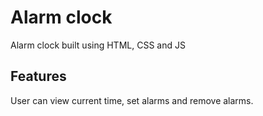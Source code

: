 # Alarm clock

Alarm clock built using HTML, CSS and JS

## Features

User can view current time, set alarms and remove alarms.
